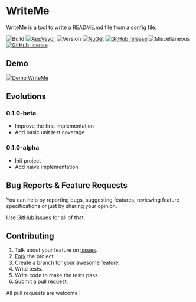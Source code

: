 # WriteMe

WriteMe is a tool to write a README.md file from a config file.

![Build](https://img.shields.io/badge/Build-:-lightgrey.svg?style=flat-square)
[![AppVeyor](https://img.shields.io/appveyor/ci/aloisdg/WriteMe.svg?style=flat-square)](https://ci.appveyor.com/project/aloisdg/writeme)
![Version](https://img.shields.io/badge/Version-:-lightgrey.svg?style=flat-square)
[![NuGet](https://img.shields.io/nuget/v/WriteMe.svg?style=flat-square)](https://www.nuget.org/packages/WriteMe/)
[![GitHub release](https://img.shields.io/github/release/aloisdg/writeme.svg?style=flat-square)](https://github.com/aloisdg/WriteMe/releases/latest)
![Miscellaneous](https://img.shields.io/badge/Miscellaneous-:-lightgrey.svg?style=flat-square)
[![GitHub license](https://img.shields.io/github/license/aloisdg/writeme.svg?style=flat-square)](https://github.com/aloisdg/WriteMe/blob/master/License)

## Demo

[![Demo WriteMe](image)](video)

## Evolutions

### 0.1.0-beta

* Improve the first implementation
* Add basic unit test coverage

### 0.1.0-alpha

* Init project
* Add naive implementation

## Bug Reports & Feature Requests

You can help by reporting bugs, suggesting features, reviewing feature specifications or just by sharing your opinion.

Use [GitHub Issues](https://github.com/aloisdg/WriteMe/issues) for all of that.

## Contributing

1. Talk about your feature on [issues](https://github.com/aloisdg/WriteMe/issues).
2. [Fork](https://help.github.com/articles/fork-a-repo/) the project.
3. Create a branch for your awesome feature.
4. Write tests.
5. Write code to make the tests pass.
6. [Submit a pull request](https://help.github.com/articles/creating-a-pull-request/).

All pull requests are welcome !